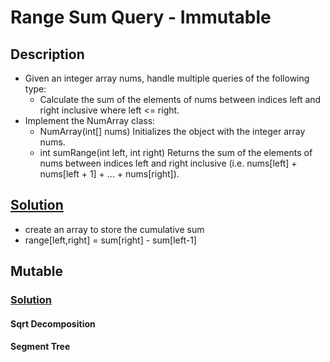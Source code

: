 # Range Sum Query - Immutable

## Description

* Given an integer array nums, handle multiple queries of the following type:
  * Calculate the sum of the elements of nums between indices left and right inclusive where left <= right.
* Implement the NumArray class:
  * NumArray(int[] nums) Initializes the object with the integer array nums.
  * int sumRange(int left, int right) Returns the sum of the elements of nums between indices left and right inclusive (i.e. nums[left] + nums[left + 1] + ... + nums[right]).

## [Solution](https://leetcode.com/problems/range-sum-query-immutable/discuss/75190/My-java-3ms-solution)

* create an array to store the cumulative sum
* range[left,right] = sum[right] - sum[left-1]

## Mutable

### [Solution](https://leetcode.com/problems/range-sum-query-mutable/solution/)

#### Sqrt Decomposition

#### Segment Tree
